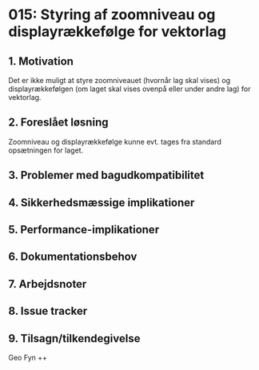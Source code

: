 # 015: Styring af zoomniveau og displayrækkefølge for vektorlag

## 1. Motivation
Det er ikke muligt at styre zoomniveauet (hvornår lag skal vises) og displayrækkefølgen (om laget skal vises ovenpå eller under andre lag) for vektorlag.

## 2. Foreslået løsning
Zoomniveau og displayrækkefølge kunne evt. tages fra standard opsætningen for laget.

## 3. Problemer med bagudkompatibilitet

## 4. Sikkerhedsmæssige implikationer

## 5. Performance-implikationer

## 6. Dokumentationsbehov

## 7. Arbejdsnoter

## 8. Issue tracker  

## 9. Tilsagn/tilkendegivelse
Geo Fyn ++